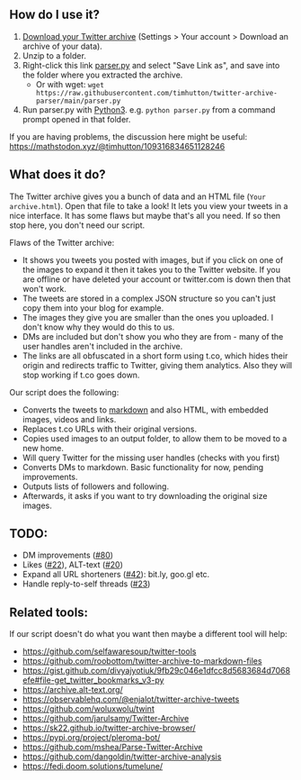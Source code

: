 ## How do I use it?
1. [Download your Twitter archive](https://twitter.com/settings/download_your_data) (Settings > Your account > Download an archive of your data).
2. Unzip to a folder.
3. Right-click this link [parser.py](https://raw.githubusercontent.com/timhutton/twitter-archive-parser/main/parser.py) and select "Save Link as", and save into the folder where you extracted the archive.
    - Or with wget: `wget https://raw.githubusercontent.com/timhutton/twitter-archive-parser/main/parser.py` 
4. Run parser.py with [Python3](https://realpython.com/installing-python/). e.g. `python parser.py` from a command prompt opened in that folder.

If you are having problems, the discussion here might be useful: https://mathstodon.xyz/@timhutton/109316834651128246

## What does it do?
The Twitter archive gives you a bunch of data and an HTML file (`Your archive.html`). Open that file to take a look! It lets you view your tweets in a nice interface. It has some flaws but maybe that's all you need. If so then stop here, you don't need our script.

Flaws of the Twitter archive:
- It shows you tweets you posted with images, but if you click on one of the images to expand it then it takes you to the Twitter website. If you are offline or have deleted your account or twitter.com is down then that won't work.
- The tweets are stored in a complex JSON structure so you can't just copy them into your blog for example.
- The images they give you are smaller than the ones you uploaded. I don't know why they would do this to us.
- DMs are included but don't show you who they are from - many of the user handles aren't included in the archive.
- The links are all obfuscated in a short form using t.co, which hides their origin and redirects traffic to Twitter, giving them analytics. Also they will stop working if t.co goes down.

Our script does the following:
- Converts the tweets to [markdown](https://en.wikipedia.org/wiki/Markdown) and also HTML, with embedded images, videos and links.
- Replaces t.co URLs with their original versions.
- Copies used images to an output folder, to allow them to be moved to a new home.
- Will query Twitter for the missing user handles (checks with you first)
- Converts DMs to markdown. Basic functionality for now, pending improvements.
- Outputs lists of followers and following.
- Afterwards, it asks if you want to try downloading the original size images.


## TODO:
- DM improvements ([#80](https://github.com/timhutton/twitter-archive-parser/issues/80))
- Likes ([#22](https://github.com/timhutton/twitter-archive-parser/issues/22)), ALT-text ([#20](https://github.com/timhutton/twitter-archive-parser/issues/20))
- Expand all URL shorteners ([#42](https://github.com/timhutton/twitter-archive-parser/pull/42)): bit.ly, goo.gl etc.
- Handle reply-to-self threads ([#23](https://github.com/timhutton/twitter-archive-parser/pull/23))

## Related tools:
If our script doesn't do what you want then maybe a different tool will help:
- https://github.com/selfawaresoup/twitter-tools
- https://github.com/roobottom/twitter-archive-to-markdown-files
- https://gist.github.com/divyajyotiuk/9fb29c046e1dfcc8d5683684d7068efe#file-get_twitter_bookmarks_v3-py
- https://archive.alt-text.org/
- https://observablehq.com/@enjalot/twitter-archive-tweets
- https://github.com/woluxwolu/twint
- https://github.com/jarulsamy/Twitter-Archive
- https://sk22.github.io/twitter-archive-browser/
- https://pypi.org/project/pleroma-bot/
- https://github.com/mshea/Parse-Twitter-Archive
- https://github.com/dangoldin/twitter-archive-analysis
- https://fedi.doom.solutions/tumelune/
